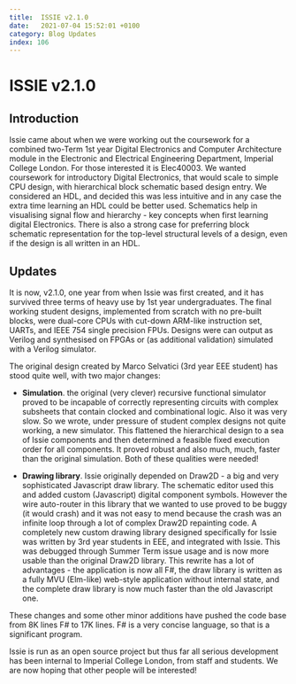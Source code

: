 ```yaml
---
title:  ISSIE v2.1.0
date:   2021-07-04 15:52:01 +0100
category: Blog Updates
index: 106
---
```


# ISSIE v2.1.0

## Introduction

Issie came about when we were working out the coursework for a combined two-Term 1st year Digital Electronics and Computer Architecture module in the Electronic and Electrical Engineering Department, Imperial College London. For those interested it is Elec40003. We wanted coursework for introductory Digital Electronics, that would scale to simple CPU design, with hierarchical block schematic based design entry. We considered an HDL, and decided this was less intuitive and in any case the extra time learning an HDL could be better used. Schematics help in visualising signal flow and hierarchy - key concepts when first learning digital Electronics. There is also a strong case for preferring block schematic representation for the top-level structural levels of a design, even if the design is all written in an HDL.

## Updates

It is now, v2.1.0, one year from when Issie was first created, and it has survived three terms of heavy use by 1st year undergraduates. The final working student designs, implemented from scratch with no pre-built blocks, were dual-core CPUs with cut-down ARM-like instruction set, UARTs, and IEEE 754 single precision FPUs. Designs were can output as Verilog and synthesised on FPGAs or (as additional validation) simulated with a Verilog simulator.

The original design created by Marco Selvatici (3rd year EEE student) has stood quite well, with two major changes:

- **Simulation**. the original (very clever) recursive functional simulator proved to be incapable of correctly representing circuits with complex subsheets that contain clocked and combinational logic. Also it was very slow. So we wrote, under pressure of student complex designs not quite working, a new simulator. This flattened the hierarchical design to a sea of Issie components and then determined a feasible fixed execution order for all components. It proved robust and also much, much, faster than the original simulation. Both of these qualities were needed!

- **Drawing library**. Issie originally depended on Draw2D - a big and very sophisticated Javascript draw library. The schematic editor used this and added custom (Javascript) digital component symbols. However the wire auto-router in this library that we wanted to use proved to be buggy (it would crash) and it was not easy to mend because the crash was an infinite loop through a lot of complex Draw2D repainting code. A completely new custom drawing library designed specifically for Issie was written by 3rd year students in EEE, and integrated with Issie. This was debugged through Summer Term issue usage and is now more usable than the original Draw2D library. This rewrite has a lot of advantages - the application is now all F#, the draw library is written as a fully MVU (Elm-like) web-style application without internal state, and the complete draw library is now much faster than the old Javascript one.

These changes and some other minor additions have pushed the code base from 8K lines F# to 17K lines. F# is a very concise language, so that is a significant program.

Issie is run as an open source project but thus far all serious development has been internal to Imperial College London, from staff and students. We are now hoping that other people will be interested!